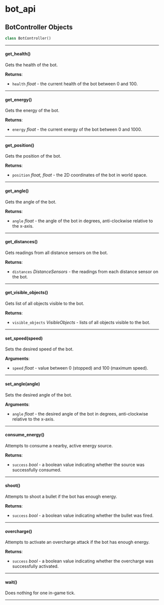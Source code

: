 <a name="bot_api"></a>
# bot\_api

<a name="bot_api.BotController"></a>
## BotController Objects

```python
class BotController()
```
---
<a name="bot_api.BotController.get_health"></a>
#### get\_health()

Gets the health of the bot.

**Returns**:

- `health` _float_ - the current health of the bot between 0 and 100.
---
<a name="bot_api.BotController.get_energy"></a>
#### get\_energy()

Gets the energy of the bot.

**Returns**:

- `energy` _float_ - the current energy of the bot between 0 and 1000.
---
<a name="bot_api.BotController.get_position"></a>
#### get\_position()

Gets the position of the bot.

**Returns**:

- `position` _float, float_ - the 2D coordinates of the bot in world space.
---
<a name="bot_api.BotController.get_angle"></a>
#### get\_angle()

Gets the angle of the bot.

**Returns**:

- `angle` _float_ - the angle of the bot in degrees, anti-clockwise relative to the x-axis.
---
<a name="bot_api.BotController.get_distances"></a>
#### get\_distances()

Gets readings from all distance sensors on the bot.

**Returns**:

- `distances` _DistanceSensors_ - the readings from each distance sensor on the bot.
---
<a name="bot_api.BotController.get_visible_objects"></a>
#### get\_visible\_objects()

Gets list of all objects visible to the bot.

**Returns**:

- `visible_objects` _VisibleObjects_ - lists of all objects visible to the bot.
---
<a name="bot_api.BotController.set_speed"></a>
#### set\_speed(speed)

Sets the desired speed of the bot.

**Arguments**:

- `speed` _float_ - value between 0 (stopped) and 100 (maximum speed).
---
<a name="bot_api.BotController.set_angle"></a>
#### set\_angle(angle)

Sets the desired angle of the bot.

**Arguments**:

- `angle` _float_ - the desired angle of the bot in degrees, anti-clockwise relative to the x-axis.
---
<a name="bot_api.BotController.consume_energy"></a>
#### consume\_energy()

Attempts to consume a nearby, active energy source.

**Returns**:

- `success` _bool_ - a boolean value indicating whether the source was successfully consumed.
---
<a name="bot_api.BotController.shoot"></a>
#### shoot()

Attempts to shoot a bullet if the bot has enough energy.

**Returns**:

- `success` _bool_ - a boolean value indicating whether the bullet was fired.
---
<a name="bot_api.BotController.overcharge"></a>
#### overcharge()

Attempts to activate an overcharge attack if the bot has enough energy.

**Returns**:

- `success` _bool_ - a boolean value indicating whether the overcharge was successfully activated.
---
<a name="bot_api.BotController.wait"></a>
#### wait()

Does nothing for one in-game tick.

---
